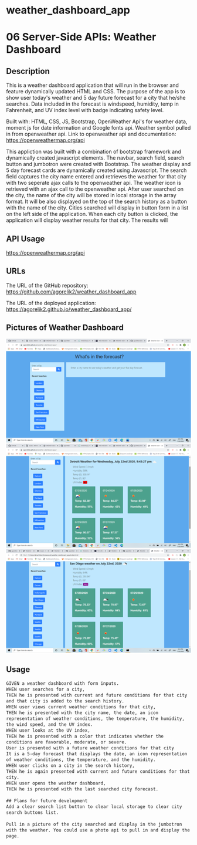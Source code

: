 # weather_dashboard_app
# 06 Server-Side APIs: Weather Dashboard

## Description

This is a weather dashboard application that will run in the browser and feature dynamically updated HTML and CSS.
The purpose of the app is to show user today's weather and 5 day future forecast for a city that he/she searches. Data included in the forecast is windspeed, humidity, temp in Fahrenheit, and UV index level with badge indicating safety level.

Built with: HTML, CSS, JS, Bootstrap, OpenWeather Api's for weather data, moment js for date information and Google fonts api. Weather symbol pulled in from openweather api. Link to openweather api and documentation: https://openweathermap.org/api

This appliction was built with a combination of bootstrap framework and dynamically created javascript elements. The navbar, search field, search button and jumbotron were created with Bootstrap.
The weather display and 5 day forecast cards are dynamically created using Javascript. 
The search field captures the city name entered and retrieves the weather for that city with two seperate ajax calls to the openweather api. 
The weather icon is retrieved with an ajax call to the openweather api. 
After user searched on the city, the name of the city will be stored in local storage in the array format. It will be also displayed on the top of the search history as a button with the name of the city.
Cities searched will display in button form in a list on the left side of the application. 
When each city button is clicked, the application will display weather results for that city. The results will 

## API Usage
https://openweathermap.org/api


## URLs

The URL of the GitHub repository:
https://github.com/agorelik2/weather_dashboard_app

The URL of the deployed application:
https://agorelik2.github.io/weather_dashboard_app/


## Pictures of Weather Dashboard

![weather-dashboard-app img 1](images/image1.png)
![weather-dashboard-app img 2](images/image2.png)
![weather-dashboard-app img 3](images/image3.png)


## Usage

```
GIVEN a weather dashboard with form inputs.
WHEN user searches for a city,
THEN he is presented with current and future conditions for that city and that city is added to the search history.
WHEN user views current weather conditions for that city,
THEN he is presented with the city name, the date, an icon representation of weather conditions, the temperature, the humidity, the wind speed, and the UV index.
WHEN user looks at the UV index,
THEN he is presented with a color that indicates whether the conditions are favorable, moderate, or severe.
User is presented with a future weather conditions for that city
It is a 5-day forecast that displays the date, an icon representation of weather conditions, the temperature, and the humidity.
WHEN user clicks on a city in the search history,
THEN he is again presented with current and future conditions for that city.
WHEN user opens the weather dashboard,
THEN he is presented with the last searched city forecast.

## Plans for future development
Add a clear search list button to clear local storage to clear city search buttons list.

Pull in a picture of the city searched and display in the jumbotron with the weather. You could use a photo api to pull in and display the page.





